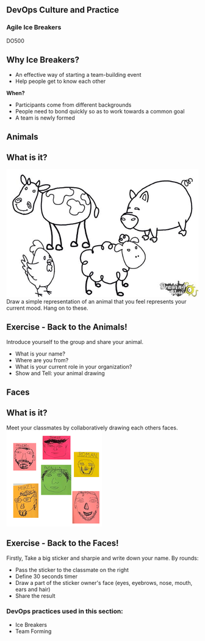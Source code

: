 <!-- .slide: data-background-image="images/RH_NewBrand_Background.png"  -->

## DevOps Culture and Practice <!-- {.element: class="course-title"} -->
### Agile Ice Breakers <!-- {.element: class="title-color"} -->
DO500 <!-- {.element: class="title-color"} -->



## Why Ice Breakers?
- An effective way of starting a team-building event
- Help people get to know each other

**When?**   
- Participants come from different backgrounds
- People need to bond quickly so as to work towards a common goal
- A team is newly formed



## Animals
<!-- .slide: data-background-image="images/chef-background.png" class="white-style" -->



## What is it?
![Draw an animal](images/animals.png)<!-- {.element: class="inline-image"} -->
Draw a simple representation of an animal that you feel represents your current mood. Hang on to these.



## Exercise - Back to the Animals!
Introduce yourself to the group and share your animal.
- What is your name?<!-- {.element: class="fragment"  data-fragment-index="1"} -->
- Where are you from?<!-- {.element: class="fragment"  data-fragment-index="2"} -->
- What is your current role in your organization?<!-- {.element: class="fragment"  data-fragment-index="3"} -->
- Show and Tell: your animal drawing<!-- {.element: class="fragment"  data-fragment-index="4"} -->



## Faces
<!-- .slide: data-background-image="images/chef-background.png" class="white-style" -->



## What is it?
Meet your classmates by collaboratively drawing each others faces.
![Faces](images/faces.png)



## Exercise - Back to the Faces!
Firstly, Take a big sticker and sharpie and write down your name. By rounds:
- Pass the sticker to the classmate on the right<!-- {.element: class="fragment"  data-fragment-index="1"} -->
- Define 30 seconds timer<!-- {.element: class="fragment"  data-fragment-index="2"} -->
- Draw a part of the sticker owner's face (eyes, eyebrows, nose, mouth, ears and hair)<!-- {.element: class="fragment"  data-fragment-index="3"} -->
- Share the result<!-- {.element: class="fragment"  data-fragment-index="4"} -->



<!-- .slide: data-background-image="images/chef-background.png", class="white-style" -->
### DevOps practices used in this section:
- Ice Breakers
- Team Forming